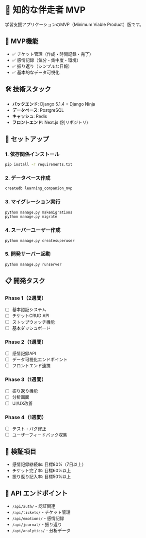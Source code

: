 # 🧠 知的な伴走者 MVP

学習支援アプリケーションのMVP（Minimum Viable Product）版です。

## 🎯 MVP機能

- ✅ チケット管理（作成・時間記録・完了）
- ✅ 感情記録（気分・集中度・環境）
- ✅ 振り返り（シンプルな日報）
- ✅ 基本的なデータ可視化

## 🛠️ 技術スタック

- **バックエンド**: Django 5.1.4 + Django Ninja
- **データベース**: PostgreSQL
- **キャッシュ**: Redis
- **フロントエンド**: Next.js (別リポジトリ)

## 🚀 セットアップ

### 1. 依存関係インストール
```bash
pip install -r requirements.txt
```

### 2. データベース作成
```bash
createdb learning_companion_mvp
```

### 3. マイグレーション実行
```bash
python manage.py makemigrations
python manage.py migrate
```

### 4. スーパーユーザー作成
```bash
python manage.py createsuperuser
```

### 5. 開発サーバー起動
```bash
python manage.py runserver
```

## 📋 開発タスク

### Phase 1（2週間）
- [ ] 基本認証システム
- [ ] チケットCRUD API
- [ ] ストップウォッチ機能
- [ ] 基本ダッシュボード

### Phase 2（1週間）
- [ ] 感情記録API
- [ ] データ可視化エンドポイント
- [ ] フロントエンド連携

### Phase 3（1週間）
- [ ] 振り返り機能
- [ ] 分析画面
- [ ] UI/UX改善

### Phase 4（1週間）
- [ ] テスト・バグ修正
- [ ] ユーザーフィードバック収集

## 🧪 検証項目

- 感情記録継続率: 目標80%（7日以上）
- チケット完了率: 目標60%以上
- 振り返り記入率: 目標50%以上

## 📱 API エンドポイント

- `/api/auth/` - 認証関連
- `/api/tickets/` - チケット管理
- `/api/emotions/` - 感情記録
- `/api/journal/` - 振り返り
- `/api/analytics/` - 分析データ


